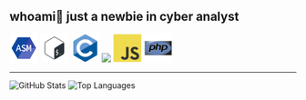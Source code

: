 <div class="presentacion">
  <h2>whoami👋 just a newbie in cyber analyst </h2>
</div>

<!-- <img src="https://github.com/usagi143/usagi143/blob/main/src/cinnamoroll.png?raw=true" height="50"/> -->

<div class="lenguajes">
  <img src="https://github.com/usagi143/usagi143/blob/main/src/icons8-assembly-96.png?raw=true" height="50"/>
  <img src="https://github.com/usagi143/usagi143/blob/main/src/bash-scripting.svg?raw=true" height="50"/>
  <img src="https://github.com/usagi143/usagi143/blob/main/src/c-original.svg?raw=true" height="50"/>
  <img src = 'https://github.com/MarikIshtar007/MarikIshtar007/blob/master/images/python2.png' height='50'/> 
  <img src="https://github.com/usagi143/usagi143/blob/main/src/js.svg?raw=true" height="50"/>
  <img src="https://github.com/usagi143/usagi143/blob/main/src/php.svg?raw=true" height="50"/>
</div>

<hr>

<div class="stats" >
  <img src="https://github-readme-stats.vercel.app/api?username=usagi143&show_icons=true&theme=radical" alt="GitHub Stats" height="220"/>
  <img src="https://github-readme-stats.vercel.app/api/top-langs/?username=usagi143&layout=compact&theme=radical" alt="Top Languages" height="220"/>
</div>


  <!--  e.g. dark, radical, merko, gruvbox, tokyonight, onedark, cobalt, synthwave, highcontrast, dracula). -->
